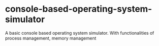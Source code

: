 # console-based-operating-system-simulator
A basic console based operating system simulator. With functionalities of process management, memory management
